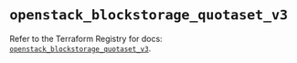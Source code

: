 # `openstack_blockstorage_quotaset_v3`

Refer to the Terraform Registry for docs: [`openstack_blockstorage_quotaset_v3`](https://registry.terraform.io/providers/terraform-provider-openstack/openstack/1.54.1/docs/resources/blockstorage_quotaset_v3).
